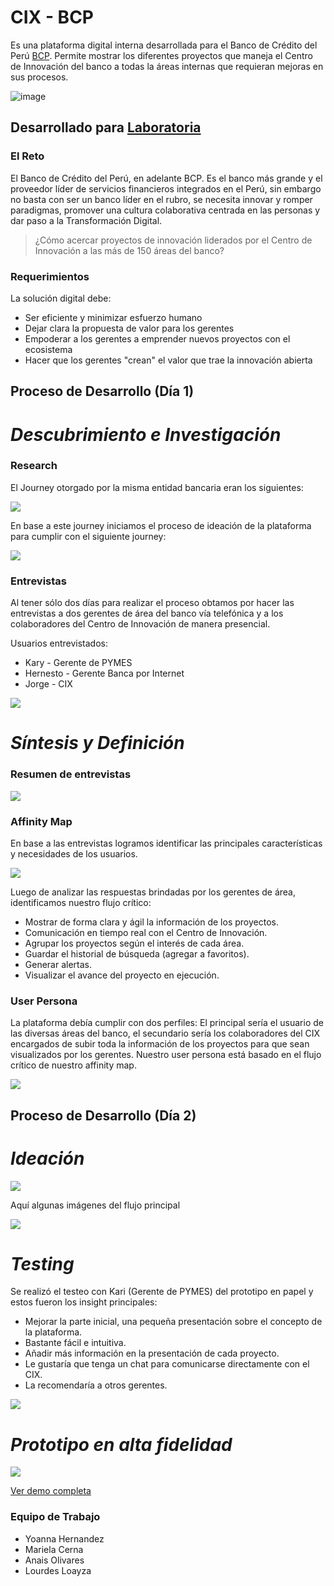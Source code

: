 # CIX - BCP

Es una plataforma digital interna desarrollada para el Banco de Crédito del Perú [BCP](https://www.viabcp.com/wps/portal/Home/nosotros). Permite mostrar los diferentes proyectos que maneja el Centro de Innovación del banco a todas la áreas internas que requieran mejoras en sus procesos.

![image](https://user-images.githubusercontent.com/32310691/38405899-dbb00dfc-3937-11e8-97e8-55d74006e093.png)

## Desarrollado para [Laboratoria](http://www.laboratoria.la/)

### El Reto

El Banco de Crédito del Perú, en adelante BCP. Es el banco más grande y el proveedor líder de servicios financieros integrados en el Perú, sin embargo no basta con ser un banco líder en el rubro, se necesita innovar y romper paradigmas, promover una cultura colaborativa centrada en las personas y dar paso a la Transformación Digital.

> ¿Cómo acercar proyectos de innovación liderados por el Centro de Innovación a las más de 150 áreas del banco?

### Requerimientos

La solución digital debe:

+ Ser eficiente y minimizar esfuerzo humano
+ Dejar clara la propuesta de valor para los gerentes
+ Empoderar a los gerentes a emprender nuevos proyectos con el ecosistema
+ Hacer que los gerentes "crean" el valor que trae la innovación abierta

## **Proceso de Desarrollo (Día 1)**

# _Descubrimiento e Investigación_

### Research

El Journey otorgado por la misma entidad bancaria eran los siguientes:

![](assets/img/img1.png)

En base a este journey iniciamos el proceso de ideación de la plataforma para cumplir con el siguiente journey:

![](assets/img/img2.png)

### Entrevistas

Al tener sólo  dos días para realizar el proceso obtamos por hacer las entrevistas a dos gerentes de área del banco vía telefónica y a los colaboradores del Centro de Innovación de manera presencial.

Usuarios entrevistados: 

* Kary - Gerente de PYMES
* Hernesto - Gerente Banca por Internet
* Jorge - CIX

![](assets/img/cuestionario.png)

# _Síntesis y Definición_

### Resumen de entrevistas

![](assets/img/respuestas.png)

### Affinity Map

En base a las entrevistas logramos identificar las principales características y necesidades de los usuarios.

![](assets/img/diagrama-1.jpeg)

Luego de analizar las respuestas brindadas por los gerentes de área, identificamos nuestro flujo crítico:

* Mostrar de forma clara y ágil la información de los proyectos.
* Comunicación en tiempo real con el Centro de Innovación.
* Agrupar los proyectos según el interés de cada área.
* Guardar el historial de búsqueda (agregar a favoritos).
* Generar alertas.
* Visualizar el avance del proyecto en ejecución.

### User Persona

La plataforma debía cumplir con dos perfiles: El principal sería el usuario de las diversas áreas del banco, el secundario sería los colaboradores del CIX encargados de subir toda la información de los proyectos para que sean visualizados por los gerentes. Nuestro user persona está basado en el flujo crítico de nuestro affinity map.

![](assets/img/userpersona.png)

## **Proceso de Desarrollo (Día 2)**

# _Ideación_

![](assets/img/prototype.jpg)

Aquí algunas imágenes del flujo principal

![](assets/img/sketch.png)

# _Testing_

Se realizó el testeo con Kari (Gerente de PYMES) del prototipo en papel y estos fueron los insight principales:

* Mejorar la parte inicial, una pequeña presentación sobre el concepto de la plataforma.
* Bastante fácil e intuitiva.
* Añadir más información en la presentación de cada proyecto.
* Le gustaría que tenga un chat para comunicarse directamente con el CIX.
* La recomendaría a otros gerentes.

![](assets/img/testing.jpeg)

# _Prototipo en alta fidelidad_

![](assets/img/flujo.png)

[Ver demo completa](https://marvelapp.com/38h9jd2)

### Equipo de Trabajo

* Yoanna Hernandez
* Mariela Cerna
* Anais Olivares
* Lourdes Loayza
